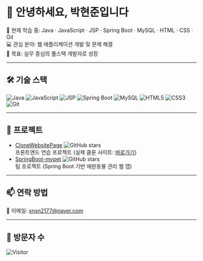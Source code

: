 # 👋 안녕하세요, 박현준입니다

🌱 현재 학습 중: Java · JavaScript · JSP · Spring Boot · MySQL · HTML · CSS · Git  
💻 관심 분야: 웹 애플리케이션 개발 및 문제 해결  
🚀 목표: 실무 중심의 풀스택 개발자로 성장  

---

## 🛠 기술 스택
![Java](https://img.shields.io/badge/Java-ED8B00?style=flat&logo=java&logoColor=white)
![JavaScript](https://img.shields.io/badge/JavaScript-F7DF1E?style=flat&logo=javascript&logoColor=black)
![JSP](https://img.shields.io/badge/JSP-007396?style=flat&logoColor=white)
![Spring Boot](https://img.shields.io/badge/SpringBoot-6DB33F?style=flat&logo=spring&logoColor=white)
![MySQL](https://img.shields.io/badge/MySQL-4479A1?style=flat&logo=mysql&logoColor=white)
![HTML5](https://img.shields.io/badge/HTML5-E34F26?style=flat&logo=html5&logoColor=white)
![CSS3](https://img.shields.io/badge/CSS3-1572B6?style=flat&logo=css3&logoColor=white)
![Git](https://img.shields.io/badge/Git-F05032?style=flat&logo=git&logoColor=white)

---

## 📂 프로젝트
- [CloneWebsitePage](https://github.com/Park2177/CloneWebsitePage.git) ![GitHub stars](https://img.shields.io/github/stars/Park2177/CloneWebsitePage?style=social)  
  프론트엔드 연습 프로젝트 (실제 클론 사이트: [바로가기](https://snsn2177.dothome.co.kr/)) 
- [SpringBoot-mypet](https://github.com/UoUGit/SpringBoot-mypet.git) ![GitHub stars](https://img.shields.io/github/stars/UoUGit/SpringBoot-mypet?style=social)  
  팀 프로젝트 (Spring Boot 기반 애완동물 관리 웹 앱)  

---

## 📫 연락 방법
📧 이메일: snsn2177@naver.com  

---

## 👀 방문자 수
![Visitor](https://visitor-badge.glitch.me/badge?page_id=Park2177.Park2177)
